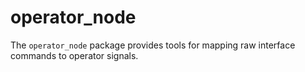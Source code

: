 # operator_node

The `operator_node` package provides tools for mapping raw interface commands to operator signals.
